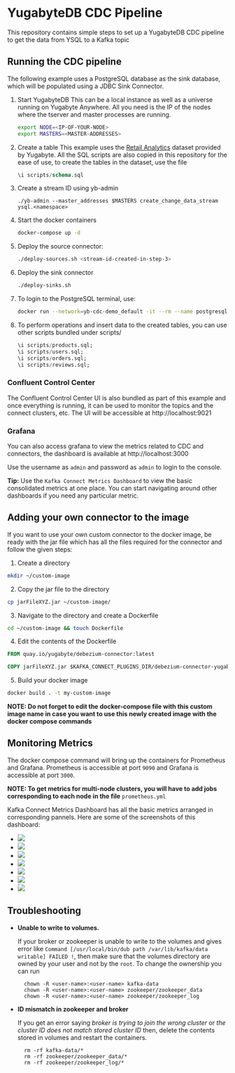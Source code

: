 # YugabyteDB CDC Pipeline

This repository contains simple steps to set up a YugabyteDB CDC pipeline to get the data from YSQL to a Kafka topic

## Running the CDC pipeline
The following example uses a PostgreSQL database as the sink database, which will be populated using a JDBC Sink Connector.

1. Start YugabyteDB
    This can be a local instance as well as a universe running on Yugabyte Anywhere. All you need is the IP of the nodes where the tserver and master processes are running.
    ```sh
    export NODE=<IP-OF-YOUR-NODE>
    export MASTERS=<MASTER-ADDRESSES>
    ```
  
2. Create a table
    This example uses the [Retail Analytics](https://docs.yugabyte.com/preview/sample-data/retail-analytics/) dataset provided by Yugabyte. All the SQL scripts are also copied in this repository for the ease of use, to create the tables in the dataset, use the file 
  
    ```sql
    \i scripts/schema.sql
    ```
  
3. Create a stream ID using yb-admin
    ```
    ./yb-admin --master_addresses $MASTERS create_change_data_stream ysql.<namespace>
    ```
  
4. Start the docker containers

    ```sh
    docker-compose up -d
    ```
  
5. Deploy the source connector:

    ```sh
    ./deploy-sources.sh <stream-id-created-in-step-3>
    ```
  
6. Deploy the sink connector
    ```sh
    ./deploy-sinks.sh
    ```
  
7. To login to the PostgreSQL terminal, use:
    ```sh
    docker run --network=yb-cdc-demo_default -it --rm --name postgresqlterm --link pg:postgresql --rm postgres:11.2 sh -c 'PGPASSWORD=postgres exec psql -h pg -p "$POSTGRES_PORT_5432_TCP_PORT" -U postgres'
    ```
  
8. To perform operations and insert data to the created tables, you can use other scripts bundled under scripts/
    ```sql
    \i scripts/products.sql;
    \i scripts/users.sql;
    \i scripts/orders.sql;
    \i scripts/reviews.sql;
    ```

### Confluent Control Center

The Confluent Control Center UI is also bundled as part of this example and once everything is running, it can be used to monitor the topics and the connect clusters, etc. The UI will be accessible at http://localhost:9021

### Grafana

You can also access grafana to view the metrics related to CDC and connectors, the dashboard is available at http://localhost:3000

Use the username as `admin` and password as `admin` to login to the console.

**Tip:** Use the `Kafka Connect Metrics Dashboard` to view the basic consolidated metrics at one place. You can start navigating around other dashboards if you need any particular metric.

## Adding your own connector to the image

If you want to use your own custom connector to the docker image, be ready with the jar file which has all the files required for the connector and follow the given steps:

1. Create a directory
  ```sh
  mkdir ~/custom-image
  ```
2. Copy the jar file to the directory
  ```sh
  cp jarFileXYZ.jar ~/custom-image/
  ```
3. Navigate to the directory and create a Dockerfile
  ```sh
  cd ~/custom-image && touch Dockerfile
  ```
4. Edit the contents of the Dockerfile
  ```Dockerfile
  FROM quay.io/yugabyte/debezium-connector:latest

  COPY jarFileXYZ.jar $KAFKA_CONNECT_PLUGINS_DIR/debezium-connector-yugabytedb/
  ```
5. Build your docker image
  ```sh
  docker build . -t my-custom-image
  ```
  **NOTE: Do not forget to edit the docker-compose file with this custom image name in case you want to use this newly created image with the docker compose commands**

## Monitoring Metrics

The docker compose command will bring up the containers for Prometheus and Grafana. Prometheus is accessible at port ```9090``` and Grafana is accessible at port ```3000```.

  **NOTE: To get metrics for multi-node clusters, you will have to add jobs corresponding to each node in the file** ```prometheus.yml```
  
 Kafka Connect Metrics Dashboard has all the basic metrics arranged in corresponding pannels. Here are some of the screenshots of this dashboard:
 
 * ![](https://github.com/yugabyte/cdc-examples/blob/main/cdc-quickstart-kafka-connect/screenshots/1%20.png)
 * ![](https://github.com/yugabyte/cdc-examples/blob/main/cdc-quickstart-kafka-connect/screenshots/2.png)
 * ![](https://github.com/yugabyte/cdc-examples/blob/main/cdc-quickstart-kafka-connect/screenshots/3.png)
 * ![](https://github.com/yugabyte/cdc-examples/blob/main/cdc-quickstart-kafka-connect/screenshots/4.png)
 * ![](https://github.com/yugabyte/cdc-examples/blob/main/cdc-quickstart-kafka-connect/screenshots/5.png)
 * ![](https://github.com/yugabyte/cdc-examples/blob/main/cdc-quickstart-kafka-connect/screenshots/6.png)
 * ![](https://github.com/yugabyte/cdc-examples/blob/main/cdc-quickstart-kafka-connect/screenshots/7.png)

## Troubleshooting

* __Unable to write to volumes.__

  If your broker or zookeeper is unable to write to the volumes and gives error like
  `Command [/usr/local/bin/dub path /var/lib/kafka/data writable] FAILED !`,
  then make sure that the volumes directory are owned by your user and not by the `root`. To change the ownership you can run
  ```
    chown -R <user-name>:<user-name> kafka-data
    chown -R <user-name>:<user-name> zookeeper/zookeeper_data
    chown -R <user-name>:<user-name> zookeeper/zookeeper_log
  ```

* __ID mismatch in zookeeper and broker__

  If you get an error saying _broker is trying to join the wrong cluster_ or _the cluster ID does not match stored cluster ID_
  then, delete the contents stored in volumes and restart the containers.
  ```
    rm -rf kafka-data/*
    rm -rf zookeeper/zookeeper_data/*
    rm -rf zookeeper/zookeeper_log/*
  ```
